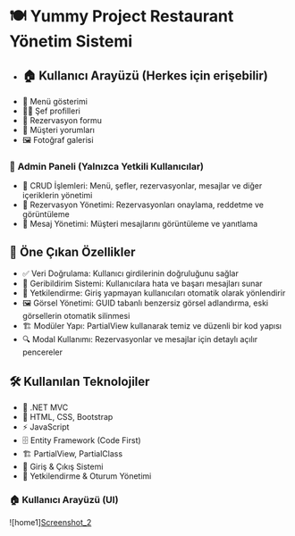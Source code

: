 # 🍽️ **Yummy Project Restaurant Yönetim Sistemi**
- ## 🏠 **Kullanıcı Arayüzü (Herkes için erişebilir)**
- 📜 Menü gösterimi
- 👨‍🍳 Şef profilleri
- 📅 Rezervasyon formu
- 💬 Müşteri yorumları
- 🖼️ Fotoğraf galerisi
### 🔑 **Admin Paneli (Yalnızca Yetkili Kullanıcılar)**
- 📌 CRUD İşlemleri: Menü, şefler, rezervasyonlar, mesajlar ve diğer içeriklerin yönetimi
- 📆 Rezervasyon Yönetimi: Rezervasyonları onaylama, reddetme ve görüntüleme
- 📩 Mesaj Yönetimi: Müşteri mesajlarını görüntüleme ve yanıtlama
## 🚀 **Öne Çıkan Özellikler**
- ✅ Veri Doğrulama: Kullanıcı girdilerinin doğruluğunu sağlar
- 🔔 Geribildirim Sistemi: Kullanıcılara hata ve başarı mesajları sunar
- 🔐 Yetkilendirme: Giriş yapmayan kullanıcıları otomatik olarak yönlendirir
- 🖼️ Görsel Yönetimi: GUID tabanlı benzersiz görsel adlandırma, eski görsellerin otomatik silinmesi
- 🏗️ Modüler Yapı: PartialView kullanarak temiz ve düzenli bir kod yapısı
- 🔍 Modal Kullanımı: Rezervasyonlar ve mesajlar için detaylı açılır pencereler
## 🛠 **Kullanılan Teknolojiler**
- 🎯 .NET MVC
- 🎨 HTML, CSS, Bootstrap
- ⚡ JavaScript
- 🗄 Entity Framework (Code First)
- 🏗 PartialView, PartialClass
- 🔄 Giriş & Çıkış Sistemi
- 🔑 Yetkilendirme & Oturum Yönetimi

### 🏠 **Kullanıcı Arayüzü (UI)**
![home1][Screenshot_2](https://github.com/user-attachments/assets/1458913f-4d57-4034-b7b2-e5b3406802b9)

